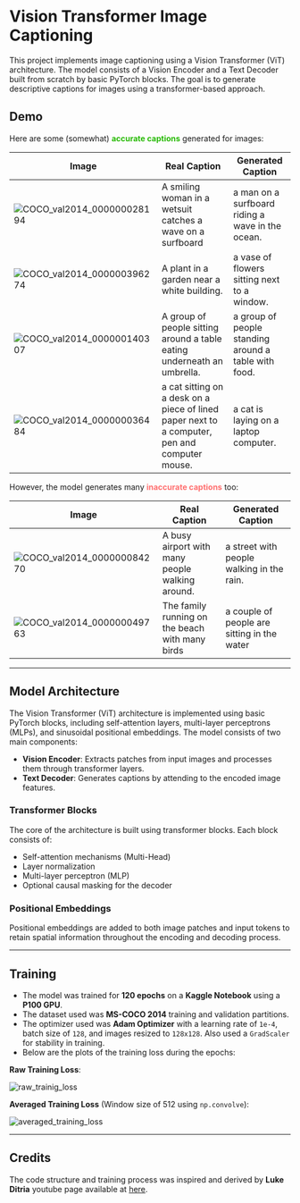# Vision Transformer Image Captioning

This project implements image captioning using a Vision Transformer (ViT) architecture. The model consists of a Vision Encoder and a Text Decoder built from scratch by basic PyTorch blocks. The goal is to generate descriptive captions for images using a transformer-based approach.

## Demo

Here are some (somewhat) <span style="color:#28ba07"> **accurate captions**</span> generated for images:

|Image|Real Caption|Generated Caption|
|-----|-----|-----|
|![COCO_val2014_000000028194](https://github.com/user-attachments/assets/e2498162-9b16-48fe-bd2d-ce728fe76806)| A smiling woman in a wetsuit catches a wave on a surfboard|a man on a surfboard riding a wave in the ocean.|
|![COCO_val2014_000000396274](https://github.com/user-attachments/assets/ebe0e891-4a1a-4aaa-b27d-14dff22ede75)| A plant in a garden near a white building.|a vase of flowers sitting next to a window.|
|![COCO_val2014_000000140307](https://github.com/user-attachments/assets/1b81316b-3676-40c5-a4c9-9bdff6a9331e)| A group of people sitting around a table eating underneath an umbrella.|a group of people standing around a table with food.|
|![COCO_val2014_000000036484](https://github.com/user-attachments/assets/36ed0ed9-3945-4055-9aa0-49c7dcd5c1f2)| a cat sitting on a desk on a piece of lined paper next to a computer, pen and computer mouse.|a cat is laying on a laptop computer.|

However, the model generates many <span style="color:#FF6F6F"> **inaccurate captions**</span> too:

|Image|Real Caption|Generated Caption|
|-----|-----|-----|
|![COCO_val2014_000000084270](https://github.com/user-attachments/assets/8ae9a532-7f61-465a-87f6-ab7b9656dd71)| A busy airport with many people walking around.|a street with people walking in the rain.|
|![COCO_val2014_000000049763](https://github.com/user-attachments/assets/33306507-bcff-4a89-abf3-39dd7b2257dc)| The family running on the beach with many birds|a couple of people are sitting in the water|

---

## Model Architecture

The Vision Transformer (ViT) architecture is implemented using basic PyTorch blocks, including self-attention layers, multi-layer perceptrons (MLPs), and sinusoidal positional embeddings. The model consists of two main components:

- **Vision Encoder**: Extracts patches from input images and processes them through transformer layers.
- **Text Decoder**: Generates captions by attending to the encoded image features.

### Transformer Blocks

The core of the architecture is built using transformer blocks. Each block consists of:

- Self-attention mechanisms (Multi-Head)
- Layer normalization
- Multi-layer perceptron (MLP)
- Optional causal masking for the decoder

### Positional Embeddings

Positional embeddings are added to both image patches and input tokens to retain spatial information throughout the encoding and decoding process.

---

## Training

- The model was trained for **120 epochs** on a **Kaggle Notebook** using a **P100 GPU**.
- The dataset used was **MS-COCO 2014** training and validation partitions.
- The optimizer used was **Adam Optimizer** with a learning rate of `1e-4`, batch size of `128`, and images resized to `128x128`. Also used a `GradScaler` for stability in training.
- Below are the plots of the training loss during the epochs:

**Raw Training Loss**:

![raw_trainig_loss](https://github.com/user-attachments/assets/7747d6bc-f6e2-4f40-b10d-052e13fb3613)

**Averaged Training Loss** (Window size of 512 using `np.convolve`):

![averaged_training_loss](https://github.com/user-attachments/assets/6cb0396d-d412-491e-adb1-788057babab4)

---

## Credits
The code structure and training process was inspired and derived by **Luke Ditria** youtube page available at [here](https://www.youtube.com/@LukeDitria).